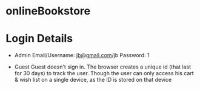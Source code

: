 # onlineBookstore

# Login Details

- Admin
  Email/Username: jb@gmail.com/jb
  Password: 1

- Guest
  Guest doesn't sign in. The browser creates a unique id (that last for 30 days) to track the user. Though the user can only access his cart & wish list on a single device, as the ID is stored on that device
